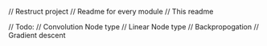 // Restruct project
// Readme for every module
// This readme

// Todo:
// Convolution Node type
// Linear Node type
// Backpropogation
// Gradient descent